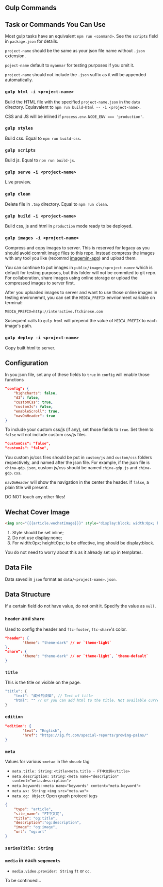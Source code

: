 ## Gulp Commands

## Task or Commands You Can Use

Most gulp tasks have an equivalent `npm run <command>`. See the `scripts` field in `package.json` for details. 

`project-name` should be the same as your json file name without `.json` extension.

`poject-name` default to `myanmar` for testing purposes if you omit it. 

`project-name` should not include the `.json` suffix as it will be appended automatically.

### `gulp html -i <project-name>`

Build the HTML file with the specified `project-name.json` in the `data` directory. Equiavalent to `npm run build-html -- -i <project-name>`. 

CSS and JS will be inlined if `process.env.NODE_ENV === 'production'`.

### `gulp styles`

Build css. Equal to `npm run build-css`.

### `gulp scripts`

Build js. Equal to `npm run build-js`.

### `gulp serve -i <project-name>`

Live preview.

### `gulp clean`

Delete file in `.tmp` directory. Equal to `npm run clean`.

### `gulp build -i <project-name>`

Build css, js and html in `production` mode ready to be deployed.

### `gulp images -i <project-name>`

Compress and copy images to server. This is reserved for legacy as you should avoid commit image files to this repo. Instead compress the images with any tool you like (recommd [imagemin-app](https://github.com/imagemin/imagemin-app)) and upload them.

You can continue to put images in `public/images/<project-name>` which is default for testing purposes, but this folder will not be commited to git repo. For collaboration, share images using online storage or upload the compressed images to server first.

After you uploaded images to server and want to use those online images in testing environemnt, you can set the `MEDIA_PREFIX` envrionment variable on terminal:

```
MEDIA_PREFIX=http://interactive.ftchinese.com
```

Susequent calls to `gulp html` will prepend the value of `MEDIA_PREFIX` to each image's path.

### `gulp deploy -i <project-name>`

Copy built html to server.

## Configuration
In you json file, set any of these fields to `true` in `config` will enable those functions

```json
"config": {
	"highcharts": false,
	"d3": false,
	"customCss": true,
	"customJs": false,
	"enableScroll": true,
	"navOnHeader": true
}
```

To include your custom css/js (if any), set those fields to `true`. Set them to `false` will not include custom css/js files.
```json
"customCss": "false",
"customJs": "false",
```

You custom js/css files should be put in `custom/js` and `custom/css` folders respectively, and named after the json file. For example, if the json file is `china-gdp.json`, custom js/css should be named `china-gdp.js` and `china-gdp.css`.

`navOnHeader` will show the navigation in the center the header. If `false`, a plain title will present.

DO NOT touch any other files!

## Wechat Cover Image

```html
<img src="{{{article.wechatImage}}}" style="display:block; width:0px; height:0px; overflow:hidden">
```

1. Style should be set inline;
2. Do not use display:none;
3. For width:0px; height:0px; to be effective, img should be display:block.

You do not need to worry about this as it already set up in templates.

## Data File

Data saved in `json` format as `data/<project-name>.json`.

## Data Structure

If a certain field do not have value, do not omit it. Specify the value as `null`.

### `header` and `share`
Used to config the header and `ftc-footer`, `ftc-share`'s color.

```json
"header": {
		"theme": "theme-dark" // or `theme-light`
},
"share": {
		"theme": "theme-dark" // or `theme-light`, `theme-default`
}
```

### `title`
This is the title on visible on the page.

```js
"title": {
	"text": "成长的烦恼", // Text of title
	"html": "" // Or you can add html to the title. Not available currently.
}
```

### `edition`
```json
"edition": {
		"text": "English",
		"href": "https://ig.ft.com/special-reports/growing-pains/"
}
```

### `meta`
Values for various `<meta>` in the `<head>` tag

* `meta.title: String`: `<title>meta.title - FT中文网</title>`
* `meta.description: String`: `<meta name="description" content="meta.description">`
* `meta.keywords`: `<meta name="keywords" content="meta.keyword">`
* `meta.wx: String`: `<img src="meta.wx">`
* `meta.og: Object` Open graph protocol tags

```json
{
	"type": "article",
	"site_name": "FT中文网",
	"title": "og:title",
	"description":"og:description",
	"image": "og:image",
	"url": "og:url"
}
```

### `seriesTitle: String`

### `media` in each `segements`

* `media.video.provider: String` `ft` or `cc`.

To be continued...
